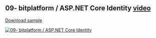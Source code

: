 ## 09- bitplatform / ASP.NET Core Identity [video](http://www.youtube.com/watch?v=uT_UpByHhXE)

[Download sample](https://download-directory.github.io/?url=https://github.com/bitfoundation/bitplatform-samples/tree/main/videos/Bit.Tutorial09)

[![09- bitplatform / ASP.NET Core Identity](http://img.youtube.com/vi/uT_UpByHhXE/sd2.jpg)](https://youtu.be/uT_UpByHhXE "09- bitplatform / ASP.NET Core Identity")